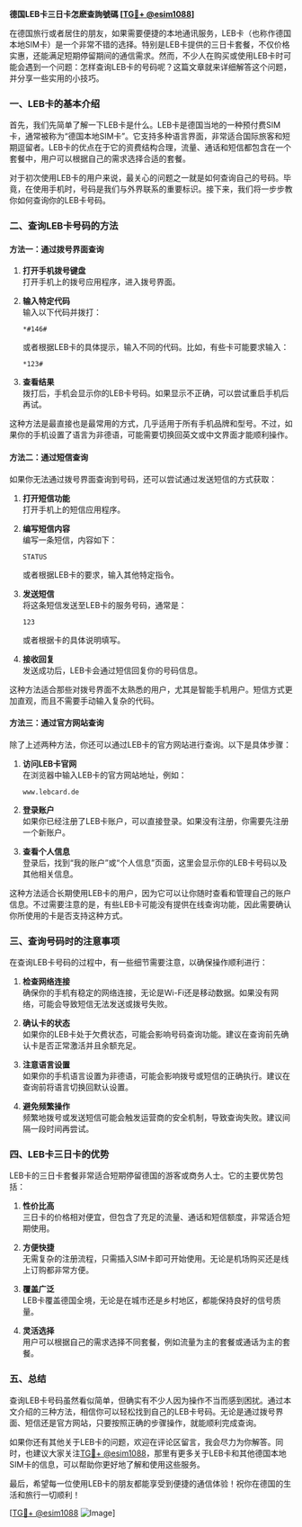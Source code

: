 **德国LEB卡三日卡怎麽查詢號碼 [[TG💪+ @esim1088](https://t.me/s/esim1088)]**

在德国旅行或者居住的朋友，如果需要便捷的本地通讯服务，LEB卡（也称作德国本地SIM卡）是一个非常不错的选择。特别是LEB卡提供的三日卡套餐，不仅价格实惠，还能满足短期停留期间的通信需求。然而，不少人在购买或使用LEB卡时可能会遇到一个问题：怎样查询LEB卡的号码呢？这篇文章就来详细解答这个问题，并分享一些实用的小技巧。

### 一、LEB卡的基本介绍

首先，我们先简单了解一下LEB卡是什么。LEB卡是德国当地的一种预付费SIM卡，通常被称为“德国本地SIM卡”。它支持多种语言界面，非常适合国际旅客和短期逗留者。LEB卡的优点在于它的资费结构合理，流量、通话和短信都包含在一个套餐中，用户可以根据自己的需求选择合适的套餐。

对于初次使用LEB卡的用户来说，最关心的问题之一就是如何查询自己的号码。毕竟，在使用手机时，号码是我们与外界联系的重要标识。接下来，我们将一步步教你如何查询你的LEB卡号码。

### 二、查询LEB卡号码的方法

#### 方法一：通过拨号界面查询

1. **打开手机拨号键盘**  
   打开手机上的拨号应用程序，进入拨号界面。

2. **输入特定代码**  
   输入以下代码并拨打：
   ```
   *#146#
   ```
   或者根据LEB卡的具体提示，输入不同的代码。比如，有些卡可能要求输入：
   ```
   *123#
   ```

3. **查看结果**  
   拨打后，手机会显示你的LEB卡号码。如果显示不正确，可以尝试重启手机后再试。

这种方法是最直接也是最常用的方式，几乎适用于所有手机品牌和型号。不过，如果你的手机设置了语言为非德语，可能需要切换回英文或中文界面才能顺利操作。

#### 方法二：通过短信查询

如果你无法通过拨号界面查询到号码，还可以尝试通过发送短信的方式获取：

1. **打开短信功能**  
   打开手机上的短信应用程序。

2. **编写短信内容**  
   编写一条短信，内容如下：
   ```
   STATUS
   ```
   或者根据LEB卡的要求，输入其他特定指令。

3. **发送短信**  
   将这条短信发送至LEB卡的服务号码，通常是：
   ```
   123
   ```
   或者根据卡的具体说明填写。

4. **接收回复**  
   发送成功后，LEB卡会通过短信回复你的号码信息。

这种方法适合那些对拨号界面不太熟悉的用户，尤其是智能手机用户。短信方式更加直观，而且不需要手动输入复杂的代码。

#### 方法三：通过官方网站查询

除了上述两种方法，你还可以通过LEB卡的官方网站进行查询。以下是具体步骤：

1. **访问LEB卡官网**  
   在浏览器中输入LEB卡的官方网站地址，例如：
   ```
   www.lebcard.de
   ```

2. **登录账户**  
   如果你已经注册了LEB卡账户，可以直接登录。如果没有注册，你需要先注册一个新账户。

3. **查看个人信息**  
   登录后，找到“我的账户”或“个人信息”页面，这里会显示你的LEB卡号码以及其他相关信息。

这种方法适合长期使用LEB卡的用户，因为它可以让你随时查看和管理自己的账户信息。不过需要注意的是，有些LEB卡可能没有提供在线查询功能，因此需要确认你所使用的卡是否支持这种方式。

### 三、查询号码时的注意事项

在查询LEB卡号码的过程中，有一些细节需要注意，以确保操作顺利进行：

1. **检查网络连接**  
   确保你的手机有稳定的网络连接，无论是Wi-Fi还是移动数据。如果没有网络，可能会导致短信无法发送或拨号失败。

2. **确认卡的状态**  
   如果你的LEB卡处于欠费状态，可能会影响号码查询功能。建议在查询前先确认卡是否正常激活并且余额充足。

3. **注意语言设置**  
   如果你的手机语言设置为非德语，可能会影响拨号或短信的正确执行。建议在查询前将语言切换回默认设置。

4. **避免频繁操作**  
   频繁地拨号或发送短信可能会触发运营商的安全机制，导致查询失败。建议间隔一段时间再尝试。

### 四、LEB卡三日卡的优势

LEB卡的三日卡套餐非常适合短期停留德国的游客或商务人士。它的主要优势包括：

1. **性价比高**  
   三日卡的价格相对便宜，但包含了充足的流量、通话和短信额度，非常适合短期使用。

2. **方便快捷**  
   无需复杂的注册流程，只需插入SIM卡即可开始使用。无论是机场购买还是线上订购都非常方便。

3. **覆盖广泛**  
   LEB卡覆盖德国全境，无论是在城市还是乡村地区，都能保持良好的信号质量。

4. **灵活选择**  
   用户可以根据自己的需求选择不同套餐，例如流量为主的套餐或通话为主的套餐。

### 五、总结

查询LEB卡号码虽然看似简单，但确实有不少人因为操作不当而感到困扰。通过本文介绍的三种方法，相信你可以轻松找到自己的LEB卡号码。无论是通过拨号界面、短信还是官方网站，只要按照正确的步骤操作，就能顺利完成查询。

如果你还有其他关于LEB卡的问题，欢迎在评论区留言，我会尽力为你解答。同时，也建议大家关注[TG💪+ @esim1088](https://t.me/s/esim1088)，那里有更多关于LEB卡和其他德国本地SIM卡的信息，可以帮助你更好地了解和使用这些服务。

最后，希望每一位使用LEB卡的朋友都能享受到便捷的通信体验！祝你在德国的生活和旅行一切顺利！

[[TG💪+ @esim1088](https://t.me/s/esim1088) ![Image](https://i.postimg.cc/4NQfJmqS/Snipaste-2025-05-13-00-14-12.png)]